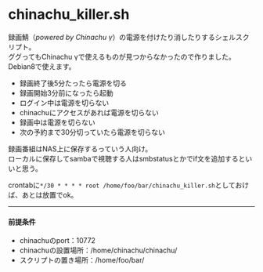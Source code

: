 # chinachu_killer.sh
録画鯖（*powered by Chinachu γ*）の電源を付けたり消したりするシェルスクリプト。  
ググってもChinachu γで使えるものが見つからなかったので作りました。  
Debian8で使えます。
* 録画終了後5分たったら電源を切る
* 録画開始3分前になったら起動
* ログイン中は電源を切らない
* chinachuにアクセスがあれば電源を切らない
* 録画中は電源を切らない
* 次の予約まで30分切っていたら電源を切らない

録画番組はNAS上に保存するっていう人向け。  
ローカルに保存してsambaで視聴する人はsmbstatusとかでif文を追加するといいと思う。

crontabに`*/30 * * * * root /home/foo/bar/chinachu_killer.sh`としておけば、あとは放置でok。

___
#### 前提条件  
* chinachuのport：10772
* chinachuの設置場所：/home/chinachu/chinachu/
* スクリプトの置き場所：/home/foo/bar/
